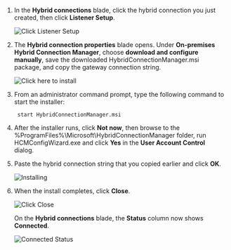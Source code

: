 
1. In the **Hybrid connections** blade, click the hybrid connection you just created, then click **Listener Setup**.
    
    ![Click Listener Setup](./media/app-service-hybrid-connections-manager-install/D04ClickListenerSetup.png)
    
4. The **Hybrid connection properties** blade opens. Under **On-premises Hybrid Connection Manager**, choose **download and configure manually**, save the downloaded HybridConnectionManager.msi package, and copy the gateway connection string.
    
    ![Click here to install](./media/app-service-hybrid-connections-manager-install/D05ClickToInstallHCM.png)
    
5. From an administrator command prompt, type the following command to start the installer:

        start HybridConnectionManager.msi
 
7. After the installer runs, click **Not now**, then browse to the %ProgramFiles%\Microsoft\HybridConnectionManager folder, run HCMConfigWizard.exe and click **Yes** in the **User Account Control** dialog.
        
7. Paste the hybrid connection string that you copied earlier and click **OK**. 
    
    ![Installing](./media/app-service-hybrid-connections-manager-install/D08aHCMInstallManual.png)
    
8. When the install completes, click **Close**.
    
    ![Click Close](./media/app-service-hybrid-connections-manager-install/D09HCMInstallComplete.png)
    
    On the **Hybrid connections** blade, the **Status** column now shows **Connected**. 
    
    ![Connected Status](./media/app-service-hybrid-connections-manager-install/D10HCStatusConnected.png)

<!--HONumber=Apr16_HO1-->


